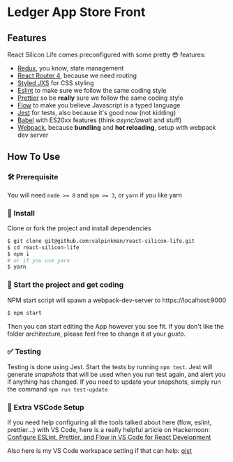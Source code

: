 # Ledger App Store Front

## Features

React Silicon Life comes preconfigured with some pretty 😎 features:
  - [Redux](https://github.com/reactjs/redux), you know, state management
  - [React Router 4](https://github.com/ReactTraining/react-router), because we need routing
  - [Styled JXS](https://github.com/zeit/styled-jsx) for CSS styling
  - [Eslint](https://eslint.org/) to make sure we follow the same coding style
  - [Prettier](https://prettier.io/) so be **really** sure we follow the same coding style
  - [Flow](https://flow.org) to make you believe Javascript is a typed language
  - [Jest](https://facebook.github.io/jest) for tests, also because it's good now (not kidding)
  - [Babel](https://babeljs.io) with ES20xx features (think _async/await_ and stuff)
  - [Webpack](https://webpack.js.org/), because **bundling** and **hot reloading**, setup with webpack dev server
  
## How To Use

### 🛠 Prerequisite

You will need `node >= 8` and `npm >= 3`, or `yarn` if you like yarn

### 🔧 Install
Clone or fork the project and install dependencies
```bash
$ git clone git@github.com:valpinkman/react-silicon-life.git
$ cd react-silicon-life
$ npm i 
# or if you use yarn
$ yarn
```

### 🎉 Start the project and get coding

NPM start script will spawn a webpack-dev-server to https://localhost:9000

```bash
$ npm start
```

Then you can start editing the App however you see fit. If you don't like the folder architecture, please feel free to change it at your _gusto_.

### ✅ Testing

Testing is done using Jest. Start the tests by running `npm test`. Jest will generate _snapshots_ that will be used when you run test again, and alert you if anything has changed. If you need to update your snapshots, simply run the command `npm run test-update`

### 👾 Extra VSCode Setup

If you need help configuring all the tools talked about here (flow, eslint, prettier...) with VS Code, here is a really helpful article on Hackernoon: [Configure ESLint, Prettier, and Flow in VS Code for React Development](https://hackernoon.com/configure-eslint-prettier-and-flow-in-vs-code-for-react-development-c9d95db07213)

Also here is my VS Code workspace setting if that can help: [gist](https://gist.github.com/valpinkman/84f48cb00a1c36d543747efc56111e4d)